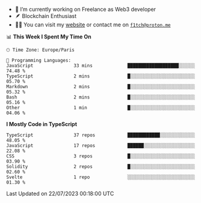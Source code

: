 - 🔭 I’m currently working on Freelance as Web3 developer
- 🪶 Blockchain Enthusiast
- 👨‍💻 You can visit my [website](https://f1tch.xyz) or contact me on [`f1tch@proton.me`](mailto:f1tch@proton.me)

<!--START_SECTION:waka-->
📊 **This Week I Spent My Time On** 

```text
🕑︎ Time Zone: Europe/Paris

💬 Programming Languages: 
JavaScript               33 mins             ███████████████████░░░░░░   74.48 % 
TypeScript               2 mins              █░░░░░░░░░░░░░░░░░░░░░░░░   05.70 % 
Markdown                 2 mins              █░░░░░░░░░░░░░░░░░░░░░░░░   05.32 % 
Bash                     2 mins              █░░░░░░░░░░░░░░░░░░░░░░░░   05.16 % 
Other                    1 min               █░░░░░░░░░░░░░░░░░░░░░░░░   04.06 % 
```

**I Mostly Code in TypeScript** 

```text
TypeScript               37 repos            ████████████░░░░░░░░░░░░░   48.05 % 
JavaScript               17 repos            ██████░░░░░░░░░░░░░░░░░░░   22.08 % 
CSS                      3 repos             █░░░░░░░░░░░░░░░░░░░░░░░░   03.90 % 
Solidity                 2 repos             █░░░░░░░░░░░░░░░░░░░░░░░░   02.60 % 
Svelte                   1 repo              ░░░░░░░░░░░░░░░░░░░░░░░░░   01.30 % 
```




 Last Updated on 22/07/2023 00:18:00 UTC
<!--END_SECTION:waka-->
